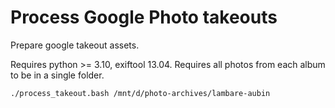 # Process Google Photo takeouts

Prepare google takeout assets.

Requires python >= 3.10, exiftool 13.04.
Requires all photos from each album to be in a single folder.

```
./process_takeout.bash /mnt/d/photo-archives/lambare-aubin
```

